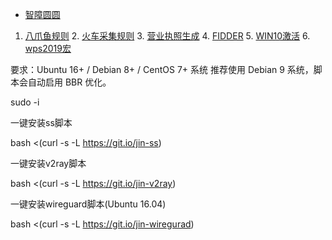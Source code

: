 * [智障圆圆](https://github.com/Aiyuanjiang/jinsama)

1. [八爪鱼规则](https://drive.google.com/open?id=1qsmPOqxTm4wECnin2gr7tzcx-8KIogzV)    2. [火车采集规则](https://drive.google.com/open?id=1Pqvlgugrh47bllBAdaGtrZ1oX3KFpf6U)    3. [营业执照生成](https://drive.google.com/open?id=17EpZ7xONM5PXTW1izs-zwuABylnddtZj)    4. [FIDDER](https://drive.google.com/open?id=1w9yWABwH2tbhOSDRmGS6Quu9O-v72PXm)    5. [WIN10激活](https://drive.google.com/open?id=1lROOmUqSzF4oFSMVhvewq6V8wvv04YpP)    6. [wps2019宏](https://drive.google.com/open?id=1GvqGEWe5sTDdl-Og1HwWETMdrnHHjUl4)



要求：Ubuntu 16+ / Debian 8+ / CentOS 7+ 系统
推荐使用 Debian 9 系统，脚本会自动启用 BBR 优化。

sudo -i

一键安装ss脚本

bash <(curl -s -L https://git.io/jin-ss)

一键安装v2ray脚本

bash <(curl -s -L https://git.io/jin-v2ray)

一键安装wireguard脚本(Ubuntu 16.04)

bash <(curl -s -L https://git.io/jin-wiregurad)


